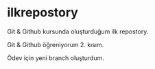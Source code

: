 # ilkrepostory
 Git & Github kursunda oluşturduğum ilk repostory.

Git & Github öğreniyorum 2. kısım.


Ödev için yeni branch oluşturdum.
